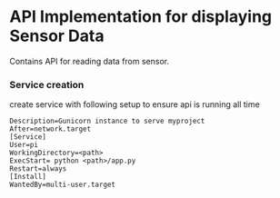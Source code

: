 # API Implementation for displaying Sensor Data

Contains API for reading data from sensor.

### Service creation

create service with following setup to ensure api is running all time

```
Description=Gunicorn instance to serve myproject
After=network.target
[Service]
User=pi
WorkingDirectory=<path>
ExecStart= python <path>/app.py
Restart=always
[Install]
WantedBy=multi-user.target
```
